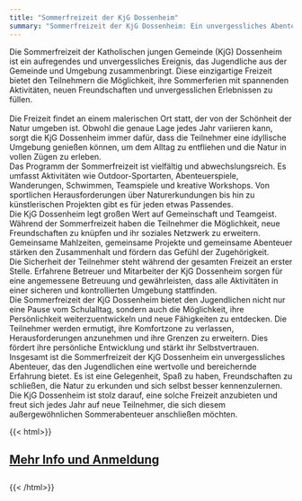 ```yaml
---
title: "Sommerfreizeit der KjG Dossenheim"
summary: "Sommerfreizeit der KjG Dossenheim: Ein unvergessliches Abenteuer!"
---
```

Die Sommerfreizeit der Katholischen jungen Gemeinde (KjG) Dossenheim ist ein aufregendes und unvergessliches Ereignis, das Jugendliche aus der Gemeinde und Umgebung zusammenbringt. Diese einzigartige Freizeit bietet den Teilnehmern die Möglichkeit, ihre Sommerferien mit spannenden Aktivitäten, neuen Freundschaften und unvergesslichen Erlebnissen zu füllen.   
   
Die Freizeit findet an einem malerischen Ort statt, der von der Schönheit der Natur umgeben ist. Obwohl die genaue Lage jedes Jahr variieren kann, sorgt die KjG Dossenheim immer dafür, dass die Teilnehmer eine idyllische Umgebung genießen können, um dem Alltag zu entfliehen und die Natur in vollen Zügen zu erleben.
   
Das Programm der Sommerfreizeit ist vielfältig und abwechslungsreich. Es umfasst Aktivitäten wie Outdoor-Sportarten, Abenteuerspiele, Wanderungen, Schwimmen, Teamspiele und kreative Workshops. Von sportlichen Herausforderungen über Naturerkundungen bis hin zu künstlerischen Projekten gibt es für jeden etwas Passendes.
   
Die KjG Dossenheim legt großen Wert auf Gemeinschaft und Teamgeist. Während der Sommerfreizeit haben die Teilnehmer die Möglichkeit, neue Freundschaften zu knüpfen und ihr soziales Netzwerk zu erweitern. Gemeinsame Mahlzeiten, gemeinsame Projekte und gemeinsame Abenteuer stärken den Zusammenhalt und fördern das Gefühl der Zugehörigkeit.
   
Die Sicherheit der Teilnehmer steht während der gesamten Freizeit an erster Stelle. Erfahrene Betreuer und Mitarbeiter der KjG Dossenheim sorgen für eine angemessene Betreuung und gewährleisten, dass alle Aktivitäten in einer sicheren und kontrollierten Umgebung stattfinden.
   
Die Sommerfreizeit der KjG Dossenheim bietet den Jugendlichen nicht nur eine Pause vom Schulalltag, sondern auch die Möglichkeit, ihre Persönlichkeit weiterzuentwickeln und neue Fähigkeiten zu entdecken. Die Teilnehmer werden ermutigt, ihre Komfortzone zu verlassen, Herausforderungen anzunehmen und ihre Grenzen zu erweitern. Dies fördert ihre persönliche Entwicklung und stärkt ihr Selbstvertrauen.
   
Insgesamt ist die Sommerfreizeit der KjG Dossenheim ein unvergessliches Abenteuer, das den Jugendlichen eine wertvolle und bereichernde Erfahrung bietet. Es ist eine Gelegenheit, Spaß zu haben, Freundschaften zu schließen, die Natur zu erkunden und sich selbst besser kennenzulernen. Die KjG Dossenheim ist stolz darauf, eine solche Freizeit anzubieten und freut sich jedes Jahr auf neue Teilnehmer, die sich diesem außergewöhnlichen Sommerabenteuer anschließen möchten.

{{< html>}}
<section class=" text-gray-800 text-center">
    <div class="px-6 py-6 md:px-12">
        <h2 class="text-5xl my-12 font-bold tracking-tight">
            <a class="inline-block px-7 py-3 bg-primary-600 text-white font-medium text-sm leading-snug uppercase rounded shadow-md hover:bg-primary-700 hover:shadow-lg focus:bg-primary-700 focus:shadow-lg focus:outline-none focus:ring-0 active:bg-primary-800 active:shadow-lg transition duration-150 ease-in-out mb-2 md:mr-2"
                href="/sommerfreizeit/anmeldung" role="button" data-mdb-ripple="true"
                data-mdb-ripple-color="light">
                <h4 class="text-white">Mehr Info und Anmeldung</h4>
            </a>
        </h2>
    </div>
</section>
{{< /html>}}